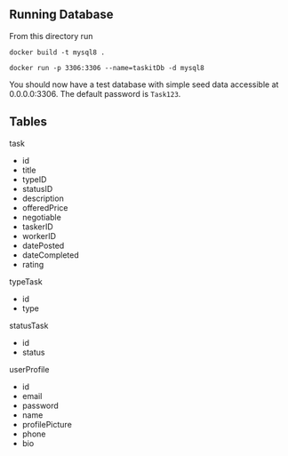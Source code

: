 ## Running Database
From this directory run

`docker build -t mysql8 .`

`docker run -p 3306:3306 --name=taskitDb -d mysql8`


You should now have a test database with simple seed data accessible at 0.0.0.0:3306. The default password is `Task123`.



## Tables
task
* id
* title
* typeID
* statusID
* description
* offeredPrice
* negotiable
* taskerID
* workerID
* datePosted
* dateCompleted
* rating

typeTask
* id
* type

statusTask
* id
* status

userProfile
* id
* email
* password
* name
* profilePicture
* phone
* bio

